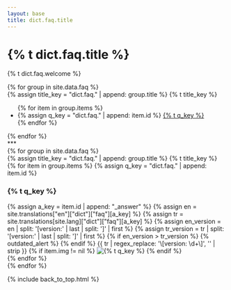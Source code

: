 ```yaml
---
layout: base
title: dict.faq.title
---
```


<div class="faq">
  <div class="header">
    <h1>{% t dict.faq.title %}</h1>
    <p>{% t dict.faq.welcome %}</p>
  </div>

  <div class="toc">
    {% for group in site.data.faq %}
    <div class="group">
      <div class="row fs-4">
        <div class="col">
          {% assign title_key = "dict.faq." | append: group.title %}
          {% t title_key %}
        </div>
      </div>
      <ul class="">
        {% for item in group.items %}
        <li class="ms-3">
          {% assign q_key = "dict.faq." | append: item.id %}
          <a href="#{{item.id}}">{% t q_key %}</a>
        </li>
        {% endfor %}
      </ul>
    </div>
    {% endfor %}
  </div>
  <div class="separator text-center">***</div>

  <div class="qa">
    {% for group in site.data.faq %}
    <div class="group">
      <div class="row text-center fs-4">
        <div class="col">
          {% assign title_key = "dict.faq." | append: group.title %}
          {% t title_key %}
        </div>
      </div>
      {% for item in group.items %}
      {% assign q_key = "dict.faq." | append: item.id %}
      <h3 id="{{ item.id }}">
        {% t q_key %}
      </h3>
      <div class="answer">
        {% assign a_key = item.id | append: "_answer" %}
        {% assign en = site.translations["en"]["dict"]["faq"][a_key] %}
        {% assign tr = site.translations[site.lang]["dict"]["faq"][a_key] %}
        {% assign en_version = en | split: '[version:' | last | split: ']' | first %}
        {% assign tr_version = tr | split: '[version:' | last | split: ']' | first %}
        {% if en_version > tr_version %}
          {% outdated_alert %}
        {% endif %}
        {{ tr | regex_replace: '\[version: \d+\]', '' | strip }}
        {% if item.img != nil %}
          <img src="{{ site.url }}/assets/images/{{ item.img }}" alt="{% t q_key %}" />
        {% endif %}
      </div>
      {% endfor %}
    </div>
    {% endfor %}
  </div>

{% include back_to_top.html %}
